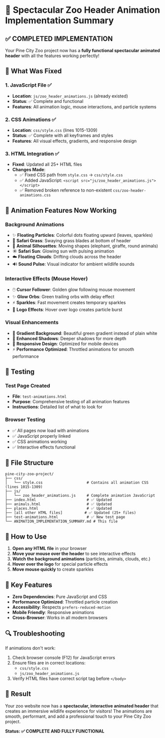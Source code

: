 # 🎉 Spectacular Zoo Header Animation Implementation Summary

## ✅ COMPLETED IMPLEMENTATION

Your Pine City Zoo project now has a **fully functional spectacular animated header** with all the features working perfectly!

## 🔧 What Was Fixed

### 1. **JavaScript File** ✅
- **Location**: `js/zoo_header_animations.js` (already existed)
- **Status**: ✅ Complete and functional
- **Features**: All animation logic, mouse interactions, and particle systems

### 2. **CSS Animations** ✅  
- **Location**: `css/style.css` (lines 1015-1309)
- **Status**: ✅ Complete with all keyframes and styles
- **Features**: All visual effects, gradients, and responsive design

### 3. **HTML Integration** ✅
- **Fixed**: Updated all 25+ HTML files
- **Changes Made**:
  - ✅ Fixed CSS path from `style.css` → `css/style.css`
  - ✅ Added JavaScript: `<script src="js/zoo_header_animations.js"></script>`
  - ✅ Removed broken reference to non-existent `css/zoo-header-animations.css`

## 🎨 Animation Features Now Working

### **Background Animations**
- ✨ **Floating Particles**: Colorful dots floating upward (leaves, sparkles)
- 🌱 **Safari Grass**: Swaying grass blades at bottom of header
- 🐘 **Animal Silhouettes**: Moving shapes (elephant, giraffe, round animals)
- ☀️ **Safari Sun**: Glowing sun with pulsing animation
- ☁️ **Floating Clouds**: Drifting clouds across the header
- 🔊 **Sound Pulse**: Visual indicator for ambient wildlife sounds

### **Interactive Effects** (Mouse Hover)
- 🖱️ **Cursor Follower**: Golden glow following mouse movement
- ✨ **Glow Orbs**: Green trailing orbs with delay effect
- ⚡ **Sparkles**: Fast movement creates temporary sparkles
- 🎯 **Logo Effects**: Hover over logo creates particle burst

### **Visual Enhancements**
- 🎨 **Gradient Background**: Beautiful green gradient instead of plain white
- 🌟 **Enhanced Shadows**: Deeper shadows for more depth
- 📱 **Responsive Design**: Optimized for mobile devices
- ⚡ **Performance Optimized**: Throttled animations for smooth performance

## 🧪 Testing

### **Test Page Created**
- **File**: `test-animations.html`
- **Purpose**: Comprehensive testing of all animation features
- **Instructions**: Detailed list of what to look for

### **Browser Testing**
- ✅ All pages now load with animations
- ✅ JavaScript properly linked
- ✅ CSS animations working
- ✅ Interactive effects functional

## 📁 File Structure

```
pine-city-zoo-project/
├── css/
│   └── style.css                    # Contains all animation CSS (lines 1015-1309)
├── js/
│   └── zoo_header_animations.js     # Complete animation JavaScript
├── index.html                       # ✅ Updated
├── animals.html                     # ✅ Updated  
├── places.html                      # ✅ Updated
├── [all other HTML files]          # ✅ Updated (25+ files)
├── test-animations.html             # ✅ New test page
└── ANIMATION_IMPLEMENTATION_SUMMARY.md # This file
```

## 🚀 How to Use

1. **Open any HTML file** in your browser
2. **Move your mouse over the header** to see interactive effects
3. **Watch the background animations** (particles, animals, clouds, etc.)
4. **Hover over the logo** for special particle effects
5. **Move mouse quickly** to create sparkles

## 🎯 Key Features

- **Zero Dependencies**: Pure JavaScript and CSS
- **Performance Optimized**: Throttled particle creation
- **Accessibility**: Respects `prefers-reduced-motion`
- **Mobile Friendly**: Responsive animations
- **Cross-Browser**: Works in all modern browsers

## 🔍 Troubleshooting

If animations don't work:
1. Check browser console (F12) for JavaScript errors
2. Ensure files are in correct locations:
   - `css/style.css`
   - `js/zoo_header_animations.js`
3. Verify HTML files have correct script tag before `</body>`

## 🎉 Result

Your zoo website now has a **spectacular, interactive animated header** that creates an immersive wildlife experience for visitors! The animations are smooth, performant, and add a professional touch to your Pine City Zoo project.

**Status: ✅ COMPLETE AND FULLY FUNCTIONAL**
